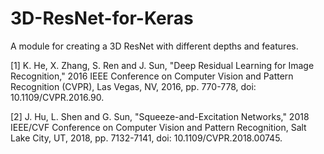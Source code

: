 # 3D-ResNet-for-Keras
A module for creating a 3D ResNet with different depths and features.


[1] K. He, X. Zhang, S. Ren and J. Sun, "Deep Residual Learning for Image Recognition," 2016 IEEE Conference on Computer Vision and Pattern Recognition (CVPR), Las Vegas, NV, 2016, pp. 770-778, doi: 10.1109/CVPR.2016.90.

[2] J. Hu, L. Shen and G. Sun, "Squeeze-and-Excitation Networks," 2018 IEEE/CVF Conference on Computer Vision and Pattern Recognition, Salt Lake City, UT, 2018, pp. 7132-7141, doi: 10.1109/CVPR.2018.00745.
